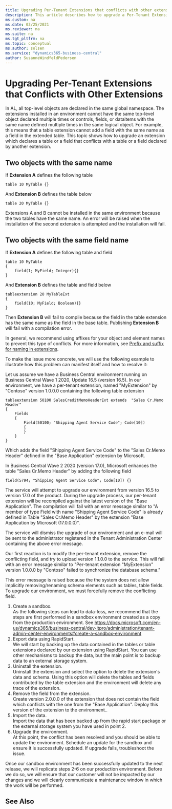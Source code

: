 ```yaml
---
title: Upgrading Per-Tenant Extensions that conflicts with other extensions
description: This article describes how to upgrade a Per-Tenant Extension that contains table or a table field that conflicts with another extension in Dynamics 365 Business Central.
ms.custom: na
ms.date: 03/25/2021
ms.reviewer: na
ms.suite: na
ms.tgt_pltfrm: na
ms.topic: conceptual
ms.author: solsen
ms.service: "dynamics365-business-central"
author: SusanneWindfeldPedersen
---
```


# Upgrading Per-Tenant Extensions that Conflicts with Other Extensions

In AL, all top-level objects are declared in the same global namespace. The extensions installed in an environment cannot have the same top-level object declared multiple times or controls, fields, or dataitems with the same name defined multiple times in the same logical object. For example, this means that a table extension cannot add a field with the same name as a field in the extended table. This topic shows how to upgrade an extension which declares a table or a field that conflicts with a table or a field declared by another extension.

## Two objects with the same name

If **Extension A** defines the following table

```al
table 10 MyTable {}
```

And **Extension B** defines the table below

```al
table 20 MyTable {}
```

Extensions A and B cannot be installed in the same environment because the two tables have the same name. An error will be raised when the installation of the second extension is attempted and the installation will fail.

## Two objects with the same field name

If **Extension A** defines the following table and field

```al
table 10 MyTable 
{
	field(1; MyField; Integer){}
}
```

And **Extension B** defines the table and field below

```al
tableextension 20 MyTableExt 
{
	field(10; MyField; Boolean){}
}
```

Then **Extension B** will fail to compile because the field in the table extension has the same name as the field in the base table. Publishing **Extension B** will fail with a compilation error.

In general, we recommend using affixes for your object and element names to prevent this type of conflicts. For more information, see [Prefix and suffix for naming in extensions](../compliance/apptest-prefix-suffix.md).

To make the issue more concrete, we will use the following example to illustrate how this problem can manifest itself and how to resolve it:

Let us assume we have a Business Central environment running on Business Central Wave 1 2020, Update 16.5 (version 16.5). In our environment, we have a per-tenant extension, named "MyExtension" by "Contoso" version 1.0.0.0 containing the following table extension

```al
tableextension 50100 SalesCreditMemoHeaderExt extends  "Sales Cr.Memo Header"
{
	Fields
	{
		Field(50100; "Shipping Agent Service Code"; Code[10])
		{
		}
	}
}
```

Which adds the field "Shipping Agent Service Code" to the "Sales Cr.Memo Header" defined in the "Base Application" extension by Microsoft.

In Business Central Wave 2 2020 (version 17.0), Microsoft enhances the table "Sales Cr.Memo Header" by adding the following field

```al
field(5794; "Shipping Agent Service Code"; Code[10]) {}
```

The service will attempt to upgrade our environment from version 16.5 to version 17.0 of the product. During the upgrade process, our per-tenant extension will be recompiled against the latest version of the "Base Application".
The compilation will fail with an error message similar to "A member of type Field with name "Shipping Agent Service Code" is already defined in Table "Sales Cr.Memo Header" by the extension "Base Application by Microsoft (17.0.0.0)". 

The service will dismiss the upgrade of our environment and an e-mail will be sent to the administrator registered in the Tenant Administration Center containing the above error message.

Our first reaction is to modify the per-tenant extension, remove the conflicting field, and try to upload version 1.1.0.0 to the service. This will fail with an error message similar to "Per-tenant extension "MyExtension" version 1.0.0.0 by "Contoso" failed to synchronize the database schema."

This error message is raised because the the system does not allow implicitly removing/renaming schema elements such as tables, table fields. To upgrade our environment, we must forcefully remove the conflicting field.

1. Create a sandbox.  
    As the following steps can lead to data-loss, we recommend that the steps are first performed in a sandbox environment created as a copy from the production environment. See https://docs.microsoft.com/en-us/dynamics365/business-central/dev-itpro/administration/tenant-admin-center-environments#create-a-sandbox-environment 
2. Export data using RapidStart.  
    We will start by backing up the data contained in the tables or table extensions declared by our extension using RapidStart. You can use other mechanisms to backup the data, but the main point is to backup data to an external storage system.
3. Uninstall the extension.  
    Uninstall the extension and select the option to delete the extension's data and schema. Using this option will delete the tables and fields contributed by the table extension and the environment will delete any trace of the extension.
4. Remove the field from the extension.  
    Create version 2.0.0.0 of the extension that does not contain the field which conflicts with the one from the "Base Application". Deploy this version of the extension to the environment..
5. Import the data.  
    Import the data that has been backed up from the rapid start package or the external storage system you have used in point 2. 
6. Upgrade the environment.  
    At this point, the conflict has been resolved and you should be able to update the environment. Schedule an update for the sandbox and ensure it is successfully updated. If upgrade fails, troubleshoot the issue.

Once our sandbox environment has been successfully updated to the next release, we will replicate steps 2-6 on our production environment. Before we do so, we will ensure that our customer will not be impacted by our changes and we will clearly communicate a maintenance window in which the work will be performed.

## See Also
